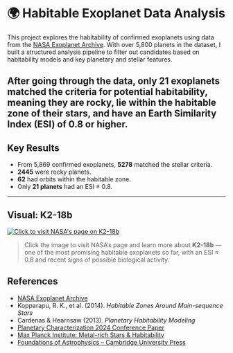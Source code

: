 # 🌍 Habitable Exoplanet Data Analysis

This project explores the habitability of confirmed exoplanets using data from the [NASA Exoplanet Archive](https://exoplanetarchive.ipac.caltech.edu/). With over 5,800 planets in the dataset, I built a structured analysis pipeline to filter out candidates based on habitability models and key planetary and stellar features.

After going through the data, only **21 exoplanets** matched the criteria for potential habitability, meaning they are rocky, lie within the habitable zone of their stars, and have an Earth Similarity Index (ESI) of **0.8 or higher**.
---

## Key Results

- From 5,869 confirmed exoplanets, **5278** matched the stellar criteria.
- **2445** were rocky planets.
- **62** had orbits within the habitable zone.
- Only **21 planets** had an ESI ≥ 0.8.

---

## Visual: K2-18b
[![Click to visit NASA's page on K2-18b](https://cdn.dribbble.com/userupload/42149953/file/original-16520d18f0425c5bb28b52b7893ae3f2.png?resize=1200x900&vertical=center)](https://science.nasa.gov/exoplanet-catalog/k2-18-b/)

> Click the image to visit NASA’s page and learn more about **K2-18b** — one of the most promising habitable exoplanets so far, with an ESI ≈ 0.8 and recent signs of possible biological activity.

## References

- [NASA Exoplanet Archive](https://exoplanetarchive.ipac.caltech.edu/)
- Kopparapu, R. K., et al. (2014). _Habitable Zones Around Main-sequence Stars_
- Cardenas & Hearnsaw (2013). _Planetary Habitability Modeling_
- [Planetary Characterization 2024 Conference Paper](https://www.hou.usra.edu/meetings/planetcharacterization2024/pdf/2912.pdf)
- [Max Planck Institute: Metal-rich Stars & Habitability](https://www.mpic.de/5368702/unwirtliche-planeten-durch-metallreiche-sterne)
- [Foundations of Astrophysics – Cambridge University Press](https://www.cambridge.org/highereducation/books/foundations-of-astrophysics/EC157954F91AF2EE427CEB2C12465F42#overview)
